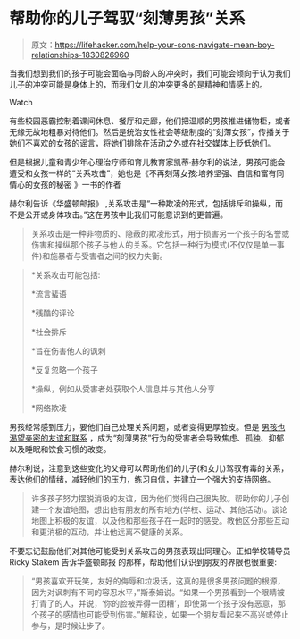 # 帮助你的儿子驾驭“刻薄男孩”关系

> 原文：<https://lifehacker.com/help-your-sons-navigate-mean-boy-relationships-1830826960>

当我们想到我们的孩子可能会面临与同龄人的冲突时，我们可能会倾向于认为我们儿子的冲突可能是身体上的，而我们女儿的冲突更多的是精神和情感上的。

Watch

有些校园恶霸控制着课间休息、餐厅和走廊，他们把温顺的男孩推进储物柜，或者无缘无故地粗暴对待他们。然后是统治女性社会等级制度的“刻薄女孩”，传播关于她们不喜欢的女孩的谣言，将她们排除在活动之外或在社交媒体上贬低她们。

但是根据儿童和青少年心理治疗师和育儿教育家凯蒂·赫尔利的说法，男孩可能会遭受和女孩一样的“关系攻击”，她也是《不再刻薄女孩:培养坚强、自信和富有同情心的女孩的秘密 》一书的作者

赫尔利告诉《华盛顿邮报》 ,关系攻击是“一种欺凌的形式，包括排斥和操纵，而不是公开或身体攻击。”这在男孩中比我们可能意识到的更普遍。

> 关系攻击是一种非物质的、隐蔽的欺凌形式，用于损害另一个孩子的名誉或伤害和操纵那个孩子与他人的关系。它包括一种行为模式(不仅仅是单一事件)和施暴者与受害者之间的权力失衡。

> *关系攻击可能包括:
> 
> *流言蜚语
> 
> *残酷的评论
> 
> *社会排斥
> 
> *旨在伤害他人的讽刺
> 
> *反复忽略一个孩子
> 
> *操纵，例如从受害者处获取个人信息并与其他人分享
> 
> *网络欺凌

男孩经常感到压力，要他们自己处理关系问题，或者变得更厚脸皮。但是 [男孩也渴望亲密的友谊和联系](https://www.washingtonpost.com/lifestyle/10-ways-to-help-boys-form-the-close-friendships-they-crave/2018/02/12/a1d2df72-06c6-11e8-94e8-e8b8600ade23_story.html?utm_term=.45469d390416) ，成为“刻薄男孩”行为的受害者会导致焦虑、孤独、抑郁以及睡眠和饮食习惯的改变。

赫尔利说，注意到这些变化的父母可以帮助他们的儿子(和女儿)驾驭有毒的关系，表达他们的情绪，减轻他们的压力，练习自信，并建立一个强大的支持网络。

> 许多孩子努力摆脱消极的友谊，因为他们觉得自己很失败。帮助你的儿子创建一个友谊地图，想出他有朋友的所有地方(学校、运动、其他活动)。谈论地图上积极的友谊，以及他和那些孩子在一起时的感受。教他区分那些互动和更消极的互动，并让他远离不健康的关系。

不要忘记鼓励他们对其他可能受到关系攻击的男孩表现出同理心。正如学校辅导员 Ricky Stakem 告诉华盛顿邮报 的那样，帮助他们认识到朋友的界限也很重要:

> “男孩喜欢开玩笑，友好的侮辱和垃圾话，这真的是很多男孩问题的根源，因为对讽刺有不同的容忍水平，”斯泰姆说。“如果一个男孩看到一个眼睛被打青了的人，并说，‘你的脸被弄得一团糟’，即使第一个孩子没有恶意，那个孩子的感情也可能受到伤害。”解释说，如果一个朋友看起来不高兴或停止参与，是时候让步了。